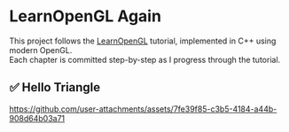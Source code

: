 # LearnOpenGL Again

This project follows the [LearnOpenGL](https://learnopengl.com/) tutorial, implemented in C++ using modern OpenGL.  
Each chapter is committed step-by-step as I progress through the tutorial.

## ✅ Hello Triangle

https://github.com/user-attachments/assets/7fe39f85-c3b5-4184-a44b-908d64b03a71
